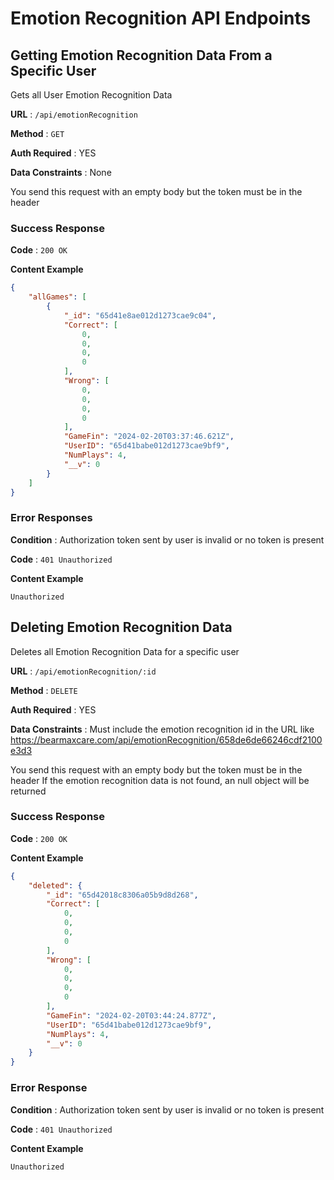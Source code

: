 # Emotion Recognition API Endpoints

## Getting Emotion Recognition Data From a Specific User

Gets all User Emotion Recognition Data

**URL** : `/api/emotionRecognition`

**Method** : `GET`

**Auth Required** : YES

**Data Constraints** : None

You send this request with an empty body but the token must be in the header

### Success Response

**Code** : `200 OK`

**Content Example**

```json
{
    "allGames": [
        {
            "_id": "65d41e8ae012d1273cae9c04",
            "Correct": [
                0,
                0,
                0,
                0
            ],
            "Wrong": [
                0,
                0,
                0,
                0
            ],
            "GameFin": "2024-02-20T03:37:46.621Z",
            "UserID": "65d41babe012d1273cae9bf9",
            "NumPlays": 4,
            "__v": 0
        }
    ]
}
```

### Error Responses

**Condition** : Authorization token sent by user is invalid or no token is present

**Code** : `401 Unauthorized`

**Content Example**

```
Unauthorized
```

## Deleting Emotion Recognition Data

Deletes all Emotion Recognition Data for a specific user

**URL** : `/api/emotionRecognition/:id`

**Method** : `DELETE`

**Auth Required** : YES

**Data Constraints** : Must include the emotion recognition id in the URL like https://bearmaxcare.com/api/emotionRecognition/658de6de66246cdf2100e3d3

You send this request with an empty body but the token must be in the header If the emotion recognition data is not found, an null object will be returned

### Success Response

**Code** : `200 OK`

**Content Example**

```json
{
    "deleted": {
        "_id": "65d42018c8306a05b9d8d268",
        "Correct": [
            0,
            0,
            0,
            0
        ],
        "Wrong": [
            0,
            0,
            0,
            0
        ],
        "GameFin": "2024-02-20T03:44:24.877Z",
        "UserID": "65d41babe012d1273cae9bf9",
        "NumPlays": 4,
        "__v": 0
    }
}
```

### Error Response

**Condition** : Authorization token sent by user is invalid or no token is present

**Code** : `401 Unauthorized`

**Content Example**

```
Unauthorized
```